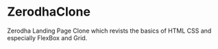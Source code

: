 # ZerodhaClone
Zerodha Landing Page Clone which revists the basics of HTML CSS and especially FlexBox and Grid.
